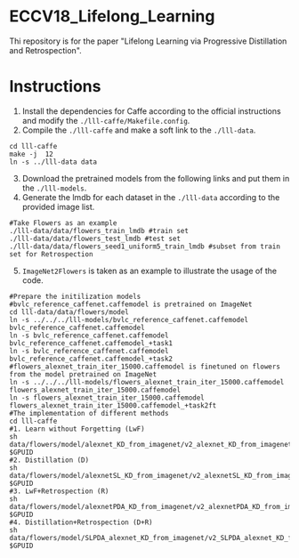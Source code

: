 # ECCV18_Lifelong_Learning
Thi repository is for the paper "Lifelong Learning via Progressive Distillation and Retrospection".
# Instructions
1. Install the dependencies for Caffe according to the official instructions and modify the ``./lll-caffe/Makefile.config``.
2. Compile the ``./lll-caffe`` and make a soft link to the ``./lll-data``.
```
cd lll-caffe
make -j  12
ln -s ../lll-data data
```
3. Download the pretrained models from the following links and put them in the ``./lll-models``.
4. Generate the lmdb for each dataset in the ``./lll-data`` according to the provided image list.
```
#Take Flowers as an example
./lll-data/data/flowers_train_lmdb #train set
./lll-data/data/flowers_test_lmdb #test set
./lll-data/data/flowers_seed1_uniform5_train_lmdb #subset from train set for Retrospection
```

5. ``ImageNet2Flowers`` is taken as an example to illustrate the usage of the code.
```
#Prepare the initilization models
#bvlc_reference_caffenet.caffemodel is pretrained on ImageNet
cd lll-data/data/flowers/model
ln -s ../../../lll-models/bvlc_reference_caffenet.caffemodel bvlc_reference_caffenet.caffemodel
ln -s bvlc_reference_caffenet.caffemodel bvlc_reference_caffenet.caffemodel_+task1
ln -s bvlc_reference_caffenet.caffemodel bvlc_reference_caffenet.caffemodel_+task2
#flowers_alexnet_train_iter_15000.caffemodel is finetuned on flowers from the model pretrained on ImageNet
ln -s ../../../lll-models/flowers_alexnet_train_iter_15000.caffemodel flowers_alexnet_train_iter_15000.caffemodel 
ln -s flowers_alexnet_train_iter_15000.caffemodel flowers_alexnet_train_iter_15000.caffemodel_+task2ft
#The implementation of different methods
cd lll-caffe
#1. Learn without Forgetting (LwF)
sh data/flowers/model/alexnet_KD_from_imagenet/v2_alexnet_KD_from_imagenet.sh $GPUID
#2. Distillation (D)
sh data/flowers/model/alexnetSL_KD_from_imagenet/v2_alexnetSL_KD_from_imagenet.sh $GPUID
#3. LwF+Retrospection (R)
sh data/flowers/model/alexnetPDA_KD_from_imagenet/v2_alexnetPDA_KD_from_imagenet.sh $GPUID
#4. Distillation+Retrospection (D+R)
sh data/flowers/model/SLPDA_alexnet_KD_from_imagenet/v2_SLPDA_alexnet_KD_from_imagenet.sh $GPUID
```
